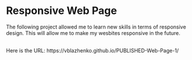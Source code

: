 # Responsive Web Page
<p>The following project allowed me to learn new skills in terms of responsive design. This will allow me to make my wesbites responsive in the future.</p><br>
Here is the URL:
https://vblazhenko.github.io/PUBLISHED-Web-Page-1/
